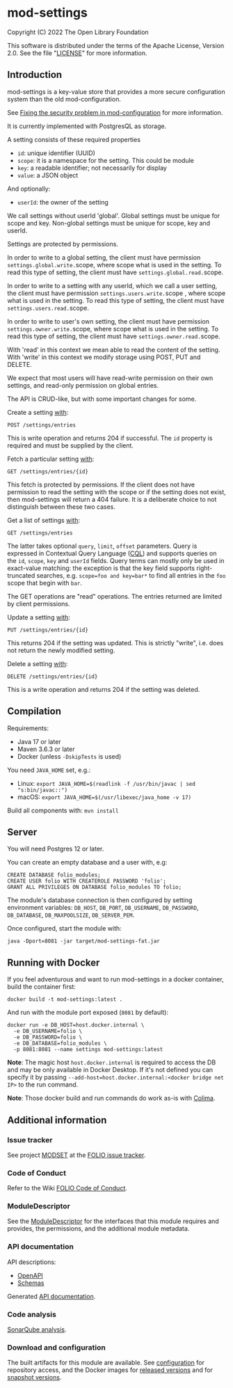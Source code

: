 # mod-settings

Copyright (C) 2022 The Open Library Foundation

This software is distributed under the terms of the Apache License,
Version 2.0. See the file "[LICENSE](LICENSE)" for more information.

## Introduction

mod-settings is a key-value store that provides a more secure
configuration system than the old mod-configuration.

See [Fixing the security problem in mod-configuration](https://github.com/MikeTaylor/folio-docs/blob/main/doc/fixing-mod-configuration.md)
for more information.

It is currently implemented with PostgresQL as storage.

A setting consists of these required properties

* `id`: unique identifier (UUID)
* `scope`: it is a namespace for the setting. This could be module
* `key`: a readable identifier; not necessarily for display
* `value`: a JSON object

And optionally:

* `userId`: the owner of the setting

We call settings without userId 'global'. Global settings must be unique
for scope and key. Non-global settings must be unique for scope, key
and userId.

Settings are protected by permissions.

In order to write to a global setting, the client must have permission
`settings.global.write.`scope, where scope what is used in the setting.
To read this type of setting, the client must have
`settings.global.read.`scope.

In order to write to a setting with any userId, which we call a user
setting, the client must have permission `settings.users.write.`scope ,
where scope what is used in the setting. To read this type of setting,
the client must have `settings.users.read.`scope.

In order to write to user's own setting, the client must have permission
`settings.owner.write.`scope, where scope what is used in the setting.
To read this type of setting, the client must have
`settings.owner.read.`scope.

With 'read' in this context we mean able to read the content of
the setting. With 'write' in this context we modify storage
using POST, PUT and DELETE.

We expect that most users will have read-write permission on their own
settings, and read-only permission on global entries.

The API is CRUD-like, but with some important changes for some.

Create a setting [with](https://s3.amazonaws.com/foliodocs/api/mod-settings/settings.html#operation/postSetting):

    POST /settings/entries

This is write operation and returns 204 if successful. The
`id` property is required and must be supplied by the client.

Fetch a particular setting [with](https://s3.amazonaws.com/foliodocs/api/mod-settings/settings.html#operation/getSetting):

    GET /settings/entries/{id}

This fetch is protected by permissions. If the client does not
have permission to read the setting with the scope or if the setting
does not exist, then mod-settings will return a 404 failure. It is a
deliberate choice to not distinguish between these two cases.

Get a list of settings [with](https://s3.amazonaws.com/foliodocs/api/mod-settings/settings.html#operation/getSettings):

    GET /settings/entries

The latter takes optional `query`, `limit`, `offset` parameters.
Query is expressed in Contextual Query Language ([CQL](https://dev.folio.org/reference/glossary/#cql))
and supports queries on the `id`, `scope`,
`key` and `userId` fields. Query terms can mostly only be used in
exact-value matching: the exception is that the key field supports
right-truncated searches, e.g. `scope=foo and key=bar*` to find all
entries in the `foo` scope that begin with `bar`.

The GET operations are "read" operations. The entries returned
are limited by client permissions.

Update a setting [with](https://s3.amazonaws.com/foliodocs/api/mod-settings/settings.html#operation/putSetting):

    PUT /settings/entries/{id}

This returns 204 if the setting was updated. This is strictly "write", i.e.
does not return the newly modified setting.

Delete a setting [with](https://s3.amazonaws.com/foliodocs/api/mod-settings/settings.html#operation/putSetting):

    DELETE /settings/entries/{id}

This is a write operation and returns 204 if the setting was deleted.

## Compilation

Requirements:

* Java 17 or later
* Maven 3.6.3 or later
* Docker (unless `-DskipTests` is used)

You need `JAVA_HOME` set, e.g.:

   * Linux: `export JAVA_HOME=$(readlink -f /usr/bin/javac | sed "s:bin/javac::")`
   * macOS: `export JAVA_HOME=$(/usr/libexec/java_home -v 17)`

Build all components with: `mvn install`

## Server

You will need Postgres 12 or later.

You can create an empty database and a user with, e.g:

```
CREATE DATABASE folio_modules;
CREATE USER folio WITH CREATEROLE PASSWORD 'folio';
GRANT ALL PRIVILEGES ON DATABASE folio_modules TO folio;
```

The module's database connection is then configured by setting environment
variables:
`DB_HOST`, `DB_PORT`, `DB_USERNAME`, `DB_PASSWORD`, `DB_DATABASE`,
`DB_MAXPOOLSIZE`, `DB_SERVER_PEM`.

Once configured, start the module with:

```
java -Dport=8081 -jar target/mod-settings-fat.jar
```

## Running with Docker

If you feel adventurous and want to run mod-settings in a docker container, build the container first:

```
docker build -t mod-settings:latest .
```

And run with the module port exposed (`8081` by default):

```
docker run -e DB_HOST=host.docker.internal \
  -e DB_USERNAME=folio \
  -e DB_PASSWORD=folio \
  -e DB_DATABASE=folio_modules \
  -p 8081:8081 --name settings mod-settings:latest
```

**Note**: The magic host `host.docker.internal` is required to access
the DB and may be only available in Docker Desktop.
If it's not defined you can specify it by passing
`--add-host=host.docker.internal:<docker bridge net IP>` to the run command.

**Note**: Those docker build and run commands do work as-is with [Colima](https://github.com/abiosoft/colima).

## Additional information

### Issue tracker

See project [MODSET](https://issues.folio.org/browse/MODSET)
at the [FOLIO issue tracker](https://dev.folio.org/guidelines/issue-tracker).

### Code of Conduct

Refer to the Wiki [FOLIO Code of Conduct](https://wiki.folio.org/display/COMMUNITY/FOLIO+Code+of+Conduct).

### ModuleDescriptor

See the [ModuleDescriptor](descriptors/ModuleDescriptor-template.json)
for the interfaces that this module requires and provides, the permissions,
and the additional module metadata.

### API documentation

API descriptions:

 * [OpenAPI](src/main/resources/openapi/settings.yaml)
 * [Schemas](src/main/resources/openapi/schemas/)

Generated [API documentation](https://dev.folio.org/reference/api/#mod-settings).

### Code analysis

[SonarQube analysis](https://sonarcloud.io/dashboard?id=org.folio%3Amod-settings).

### Download and configuration

The built artifacts for this module are available.
See [configuration](https://dev.folio.org/download/artifacts) for repository access,
and the Docker images for [released versions](https://hub.docker.com/r/folioorg/mod-settings/)
and for [snapshot versions](https://hub.docker.com/r/folioci/mod-settings/).

